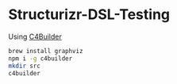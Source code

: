 # Structurizr-DSL-Testing

Using [C4Builder](https://adrianvlupu.github.io/C4-Builder/)

```bash
brew install graphviz
npm i -g c4builder
mkdir src
c4builder
```